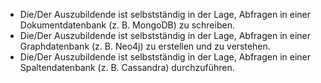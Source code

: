 - Die/Der Auszubildende ist selbstständig in der Lage, Abfragen in einer Dokumentdatenbank (z. B. MongoDB) zu schreiben.
- Die/Der Auszubildende ist selbstständig in der Lage, Abfragen in einer Graphdatenbank (z. B. Neo4j) zu erstellen und zu verstehen.
- Die/Der Auszubildende ist selbstständig in der Lage, Abfragen in einer Spaltendatenbank (z. B. Cassandra) durchzuführen.